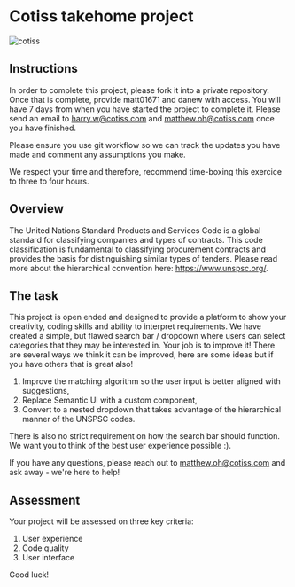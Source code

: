 # Cotiss takehome project
![cotiss](https://img.shields.io/badge/cotiss-restoring%20the%20balance%20of%20powers-blue.svg)

## Instructions

In order to complete this project, please fork it into a private repository.
Once that is complete, provide matt01671 and danew with access. You will have
7 days from when you have started the project to complete it. Please send an 
email to harry.w@cotiss.com and matthew.oh@cotiss.com once you have finished.

Please ensure you use git workflow so we can track the updates you have made and
comment any assumptions you make.

We respect your time and therefore, recommend time-boxing this exercice to three to four hours.

## Overview

The United Nations Standard Products and Services Code is a global standard
for classifying companies and types of contracts. This code classification is fundamental to 
classifying procurement contracts and provides the basis for distinguishing similar types of tenders.
Please read more about the hierarchical convention here: https://www.unspsc.org/.

## The task

This project is open ended and designed to provide a platform to show your creativity,
coding skills and ability to interpret requirements. We have created a simple, but
flawed search bar / dropdown where users can select categories that they may be interested in.
Your job is to improve it! There are several ways we think it can be improved, here are some
ideas but if you have others that is great also!
1. Improve the matching algorithm so the user input is better aligned with suggestions,
2. Replace Semantic UI with a custom component,
3. Convert to a nested dropdown that takes advantage of the hierarchical manner of the UNSPSC codes.

There is also no strict requirement on how the search bar should
function. We want you to think of the best user experience possible :).

If you have any questions, please reach out to matthew.oh@cotiss.com and ask away - 
we're here to help!

## Assessment

Your project will be assessed on three key criteria:
1. User experience
2. Code quality
3. User interface

Good luck!
